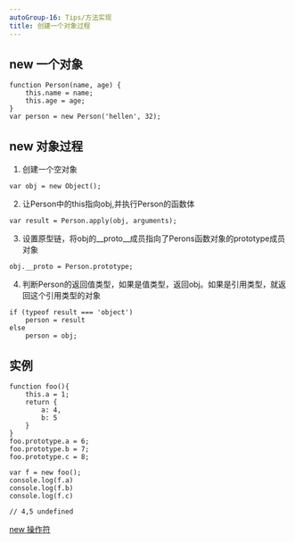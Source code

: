 ```yaml
---
autoGroup-16: Tips/方法实现
title: 创建一个对象过程
---
```


## new 一个对象

```
function Person(name, age) {
    this.name = name;
    this.age = age;
}
var person = new Person('hellen', 32);
```

## new 对象过程

1. 创建一个空对象

```
var obj = new Object();
```

2. 让Person中的this指向obj,并执行Person的函数体

```
var result = Person.apply(obj, arguments);
```

3. 设置原型链，将obj的__proto__成员指向了Perons函数对象的prototype成员对象

```
obj.__proto = Person.prototype;
```

4. 判断Person的返回值类型，如果是值类型，返回obj。如果是引用类型，就返回这个引用类型的对象

```
if (typeof result === 'object')
    person = result
else 
    person = obj;
```


## 实例
```
function foo(){
    this.a = 1;
    return {
        a: 4,
        b: 5
    }
}
foo.prototype.a = 6;
foo.prototype.b = 7;
foo.prototype.c = 8;

var f = new foo();
console.log(f.a)
console.log(f.b)
console.log(f.c)

// 4,5 undefined
```

[new 操作符](/front-end/interview/dachang2.html#简单)